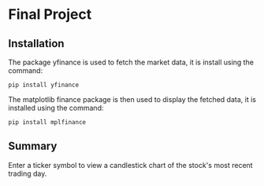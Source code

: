 # Final Project
## Installation
The package yfinance is used to fetch the market data, it is install using the command:
```
pip install yfinance
```
The matplotlib finance package is then used to display the fetched data, it is installed using the command:
```
pip install mplfinance
```
## Summary
Enter a ticker symbol to view a candlestick chart of the stock's most recent trading day.